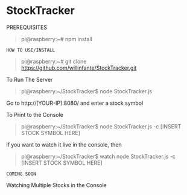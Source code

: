 # StockTracker
PREREQUISITES 

> pi@raspberry:~# npm install

```
HOW TO USE/INSTALL 
```

> pi@raspberry:~# git clone https://github.com/willinfante/StockTracker.git 

To Run The Server 

>  pi@raspberry:~/StockTracker$ node StockTracker.js 

Go to http://[YOUR-IP]:8080/ and enter a stock symbol 

To Print to the Console 

>  pi@raspberry:~/StockTracker$ node StockTracker.js -c [INSERT STOCK SYMBOL HERE]

if you want to watch it live in the console, then

>  pi@raspberry:~/StockTracker$ watch node StockTracker.js -c [INSERT STOCK SYMBOL HERE]


```
COMING SOON
```


Watching Multiple Stocks in the Console
